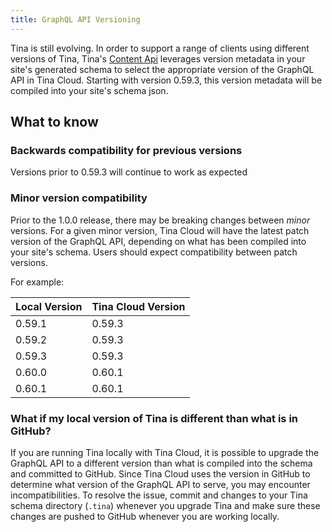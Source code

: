 ```yaml
---
title: GraphQL API Versioning
---
```


Tina is still evolving. In order to support a range of clients using different versions of Tina, Tina's [Content Api](../#content-api) leverages version metadata in your site's generated schema to select the appropriate version of the GraphQL API in Tina Cloud. Starting with version 0.59.3, this version metadata will be compiled into your site's schema json.

## What to know

### Backwards compatibility for previous versions

Versions prior to 0.59.3 will continue to work as expected

### Minor version compatibility

Prior to the 1.0.0 release, there may be breaking changes between _minor_ versions. For a given minor version, Tina Cloud will have the latest patch version of the GraphQL API, depending on what has been compiled into your site's schema. Users should expect compatibility between patch versions.

For example:


| Local Version | Tina Cloud Version |
| ------ | ---------- |
| 0.59.1 |     0.59.3 |
| 0.59.2 |     0.59.3 |
| 0.59.3 |     0.59.3 |
| 0.60.0 |     0.60.1 |
| 0.60.1 |     0.60.1 |


### What if my local version of Tina is different than what is in GitHub?

If you are running Tina locally with Tina Cloud, it is possible to upgrade the GraphQL API to a different version than what is compiled into the schema and committed to GitHub. Since Tina Cloud uses the version in GitHub to determine what version of the GraphQL API to serve, you may encounter incompatibilities. To resolve the issue, commit and changes to your Tina schema directory (`.tina`) whenever you upgrade Tina and make sure these changes are pushed to GitHub whenever you are working locally.
